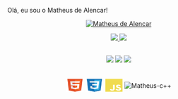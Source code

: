 Olá, eu sou o Matheus de Alencar!

<a href="https://www.linkedin.com/in/matheus-de-alencar">
    <p align="center"><img height="160em" src="https://github-readme-streak-stats.herokuapp.com?user=matheus-de-alencar&theme=dark&date_format=M%20j%5B%2C%20Y%5D" alt="Matheus de Alencar" /></p>
    <p align="center">
    <img height="130em" src="https://github-readme-stats.vercel.app/api?username=matheus-de-alencar&show_icons=true&theme=dark" />
    <img height="130em" src="https://github-readme-stats.vercel.app/api/top-langs/?username=matheus-de-alencar&layout=compact&theme=dark" />
  </p>
</a>
  
  <br>
   
<div style="display: inline_block" align="center">    
    <a href="https://www.linkedin.com/in/matheus-de-alencar" target="_blank"><img src="https://img.shields.io/badge/-LinkedIn-%230077B5?style=for-the-badge&logo=linkedin&logoColor=white" target="_blank"></a> 
    <a href="https://www.linkedin.com/in/matheus-de-alencar" target="_blank"><img src="https://img.shields.io/badge/Twitter-%231DA1F2.svg?style=for-the-badge&logo=Twitter&logoColor=white" target="_blank"></a>
    <a href="https://t.me/matheusdealencar" target="_blank"><img src="https://img.shields.io/badge/Telegram-2CA5E0?style=for-the-badge&logo=telegram&logoColor=white" target="_blank"></a> 
</div>

  <br>

<div style="display: inline_block" align="center">
    <br>
  <img align="center" alt="Matheus-HTML" height="30" width="40" src="https://raw.githubusercontent.com/devicons/devicon/master/icons/html5/html5-original.svg">
  <img align="center" alt="Matheus-CSS" height="30" width="40" src="https://raw.githubusercontent.com/devicons/devicon/master/icons/css3/css3-original.svg">
  <img align="center" alt="Matheus-Js" height="30" width="40" src="https://raw.githubusercontent.com/devicons/devicon/master/icons/javascript/javascript-plain.svg">
  <img align="center" alt="Matheus-c++" height="30" width="40" src="https://cdn.jsdelivr.net/gh/devicons/devicon/icons/cplusplus/cplusplus-original.svg" />

  
  <!-- <img align="center" alt="Matheus-Ts" height="30" width="40" src="https://raw.githubusercontent.com/devicons/devicon/master/icons/typescript/typescript-plain.svg">
  <img align="center" alt="Matheus-React" height="30" width="40" src="https://raw.githubusercontent.com/devicons/devicon/master/icons/react/react-original.svg">
  <img align="center" alt="Matheus-Python" height="30" width="40" src="https://raw.githubusercontent.com/devicons/devicon/master/icons/python/python-original.svg">
  <img align="center" alt="Matheus-Csharp" height="30" width="40" src="https://raw.githubusercontent.com/devicons/devicon/master/icons/csharp/csharp-original.svg"> -->

  </div>

  <br>


